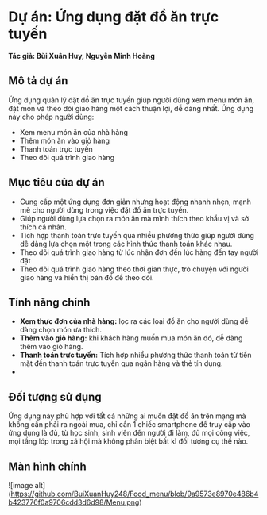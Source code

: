 # Dự án: Ứng dụng đặt đồ ăn trực tuyến

**Tác giả: Bùi Xuân Huy, Nguyễn Minh Hoàng**

## Mô tả dự án
Ứng dụng quản lý đặt đồ ăn trực tuyến giúp người dùng xem menu món ăn, đặt món và theo dõi giao hàng một cách thuận lợi, dễ dàng nhất. Ứng dụng này cho phép người dùng:
- Xem menu món ăn của nhà hàng
- Thêm món ăn vào giỏ hàng
- Thanh toán trực tuyến
- Theo dõi quá trình giao hàng 
## Mục tiêu của dự án
- Cung cấp một ứng dụng đơn giản nhưng hoạt động nhanh nhẹn, mạnh mẽ cho người dùng trong việc đặt đồ ăn trực tuyến.
- Giúp người dùng lựa chọn ra món ăn mà mình thích theo khẩu vị và sở thích cá nhân.
- Tích hợp thanh toán trực tuyến qua nhiều phương thức giúp người dùng dễ dàng lựa chọn một trong các hình thức thanh toán khác nhau.
- Theo dõi quá trình giao hàng từ lúc nhận đơn đến lúc hàng đến tay người đặt
- Theo dõi quá trình giao hàng theo thời gian thực, trò chuyện với người giao hàng và hiển thị bản đồ để theo dõi.
## Tính năng chính
- **Xem thực đơn của nhà hàng:** lọc ra các loại đồ ăn cho người dùng dễ dàng chọn món ưa thích.
- **Thêm vào giỏ hàng:** khi khách hàng muốn mua món ăn đó, dễ dàng thêm vào giỏ hàng.
- **Thanh toán trực tuyến:** Tích hợp nhiều phương thức thanh toán từ tiền mặt đến thanh toán trực tuyến qua ngân hàng và thẻ tín dụng.
- 


## Đối tượng sử dụng
Ứng dụng này phù hợp với tất cả những ai muốn đặt đồ ăn trên mạng mà không cần phải ra ngoài mua, chỉ cần 1 chiếc smartphone để truy cập vào ứng dụng là đủ, từ học sinh, sinh viên đến người đi làm, đủ mọi công việc, mọi tầng lớp trong xã hội mà không phân biệt bất kì đối tượng cụ thể nào.
## Màn hình chính
![image alt] (https://github.com/BuiXuanHuy248/Food_menu/blob/9a9573e8970e486b4b423776f0a9706cdd3d6d98/Menu.png)
